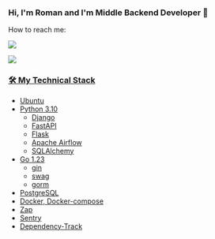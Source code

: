 
### Hi, I'm Roman and I'm Middle Backend Developer 👋

How to reach me:
<p align='left'>
   <a href="https://t.me/rundect">
       <img src="https://img.shields.io/badge/Telegram-2CA5E0?style=for-the-badge&logo=telegram&logoColor=white"/>
   </a>
<p align='left'>
   <a href='mailto:dofastsite@gmail.com'>
       <img src="https://img.shields.io/badge/Gmail-D14836?style=for-the-badge&logo=gmail&logoColor=white"/>
</p>


### 🛠 My Technical Stack
*   Ubuntu
*   Python 3.10
    *   Django
    *   FastAPI
    *   Flask
    *   Apache Airflow
    *   SQLAlchemy
*   Go 1.23
    *   gin
    *   swag
    *   gorm
*   PostgreSQL
*   Docker, Docker-compose
*   Zap
*   Sentry
*   Dependency-Track

